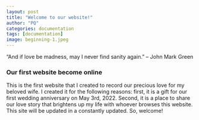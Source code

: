 ```yaml
---
layout: post
title: "Welcome to our website!"
author: "PQ"
categories: documentation
tags: [documentation]
image: beginning-1.jpeg
---
```


“And if love be madness, may I never find sanity again.” – John Mark Green

### Our first website become online

This is the first website that I created to record our precious love for my beloved wife. I created it for the following reasons: first, it is a gift for our first wedding anniversary on May 3rd, 2022. Second, it is a place to share our love story that brightens up my life with whoever browses this website. This site will be updated in a constantly updated. So, welcome!

